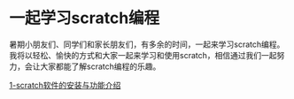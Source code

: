 # 一起学习scratch编程

暑期小朋友们、同学们和家长朋友们，有多余的时间，一起来学习scratch编程。我将以轻松、愉快的方式和大家一起来学习和使用scratch，相信通过我们一起努力，会让大家都能了解scratch编程的乐趣。



[1-scratch软件的安装与功能介绍](../ch01/1-scratch软件的安装与功能介绍)


